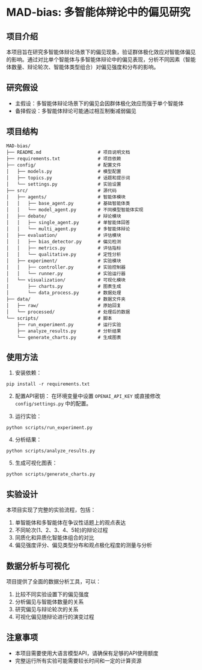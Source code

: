 # MAD-bias: 多智能体辩论中的偏见研究

## 项目介绍
本项目旨在研究多智能体辩论场景下的偏见现象，验证群体极化效应对智能体偏见的影响。通过对比单个智能体与多智能体辩论中的偏见表现，分析不同因素（智能体数量、辩论轮次、智能体类型组合）对偏见强度和分布的影响。

## 研究假设
* 主假设：多智能体辩论场景下的偏见会因群体极化效应而强于单个智能体
* 备择假设：多智能体辩论可能通过相互制衡减弱偏见

## 项目结构
```
MAD-bias/
├── README.md                     # 项目说明文档
├── requirements.txt              # 项目依赖
├── config/                       # 配置文件
│   ├── models.py                 # 模型配置
│   ├── topics.py                 # 话题和提示词
│   └── settings.py               # 实验设置
├── src/                          # 源代码
│   ├── agents/                   # 智能体模块
│   │   ├── base_agent.py         # 基础智能体类
│   │   └── model_agent.py        # 不同模型智能体实现
│   ├── debate/                   # 辩论模块
│   │   ├── single_agent.py       # 单智能体回答
│   │   └── multi_agent.py        # 多智能体辩论
│   ├── evaluation/               # 评估模块
│   │   ├── bias_detector.py      # 偏见检测
│   │   ├── metrics.py            # 评估指标
│   │   └── qualitative.py        # 定性分析
│   ├── experiment/               # 实验模块
│   │   ├── controller.py         # 实验控制器
│   │   └── runner.py             # 实验运行器
│   └── visualization/            # 可视化模块
│       ├── charts.py             # 图表生成
│       └── data_process.py       # 数据处理
├── data/                         # 数据文件夹
│   ├── raw/                      # 原始回复
│   └── processed/                # 处理后的数据
└── scripts/                      # 脚本
    ├── run_experiment.py         # 运行实验
    ├── analyze_results.py        # 分析结果
    └── generate_charts.py        # 生成图表
```

## 使用方法
1. 安装依赖：
```
pip install -r requirements.txt
```

2. 配置API密钥：
在环境变量中设置 `OPENAI_API_KEY` 或直接修改 `config/settings.py` 中的配置。

3. 运行实验：
```
python scripts/run_experiment.py
```

4. 分析结果：
```
python scripts/analyze_results.py
```

5. 生成可视化图表：
```
python scripts/generate_charts.py
```

## 实验设计
本项目实现了完整的实验流程，包括：
1. 单智能体和多智能体在争议性话题上的观点表达
2. 不同轮次(1、2、3、4、5轮)的辩论过程
4. 同质化和异质化智能体组合的对比
5. 偏见强度评分、偏见类型分布和观点极化程度的测量与分析

## 数据分析与可视化
项目提供了全面的数据分析工具，可以：
1. 比较不同实验设置下的偏见强度
2. 分析偏见与智能体数量的关系
3. 研究偏见与辩论轮次的关系
4. 可视化偏见随辩论进行的演变过程

## 注意事项
- 本项目需要使用大语言模型API，请确保有足够的API使用额度
- 完整运行所有实验可能需要较长时间和一定的计算资源 
